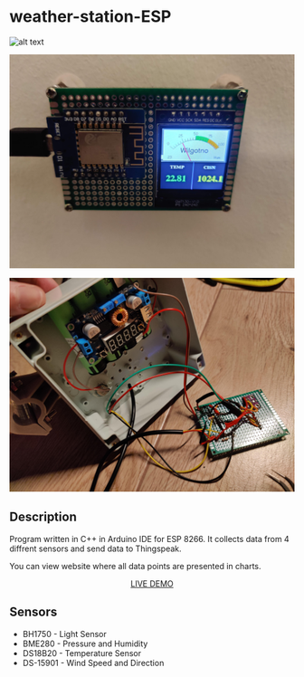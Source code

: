# weather-station-ESP
 
![alt text](https://github.com/Mac-lucky/weather-station-ESP/blob/main/images/GIF.gif?raw=true)

![alt text](https://github.com/Mac-lucky/weather-station-ESP/blob/main/images/home.jpg?raw=true)

![alt text](https://github.com/Mac-lucky/weather-station-ESP/blob/main/images/outside-open.jpg?raw=true)

## Description

Program written in C++ in Arduino IDE for ESP 8266. It collects data from 4 diffrent sensors and send data to Thingspeak.

You can view website where all data points are presented in charts.

<p align="center"><a href="https://thirsty-roentgen-9a0bb2.netlify.app/">LIVE DEMO</a></p>

## Sensors

* BH1750 - Light Sensor
* BME280 - Pressure and Humidity
* DS18B20 - Temperature Sensor
* DS-15901 - Wind Speed and Direction
